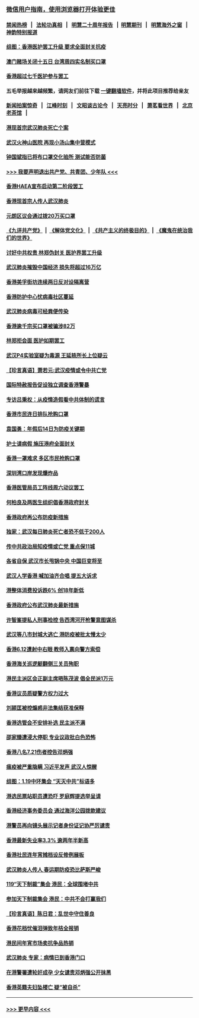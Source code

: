 ### [微信用户指南，使用浏览器打开体验更佳](https://github.com/gfw-breaker/banned-news1/blob/master/indexes/wechat-guide.md?t=0)
#### [禁闻热榜](热点新闻.md?t=0)  &nbsp;&nbsp;|&nbsp;&nbsp; [法轮功真相](https://github.com/gfw-breaker/truth/blob/master/README.md?t=0) &nbsp;&nbsp;|&nbsp;&nbsp; [明慧二十周年报告](https://github.com/gfw-breaker/mh-reports/blob/master/README.md?t=0) &nbsp;&nbsp;|&nbsp;&nbsp;[明慧期刊](https://github.com/gfw-breaker/mh-qikan) &nbsp;&nbsp;|&nbsp;&nbsp; [明慧海外之窗](https://github.com/gfw-breaker/mh-news/blob/master/README.md?t=0) &nbsp;&nbsp;|&nbsp;&nbsp; [神韵特别报道](https://github.com/gfw-breaker/mh-news/blob/master/shenyun.md?t=0)
#### [组图：香港医护罢工升级 要求全面封关抗疫](../pages/nsc415/n11844107.md?t=02052022) 
#### [澳门赌场关闭十五日 台湾周四实名制买口罩](../pages/nsc415/n11845083.md?t=02052022) 
#### [香港超过七千医护参与罢工](../pages/nsc415/n11845051.md?t=02052022) 
#### 五毛举报越来越频繁，请网友们前往下载 [一键翻墙软件](https://github.com/gfw-breaker/ssr-accounts)，并将此项目推荐给亲友
#### [新闻拍案惊奇](https://github.com/gfw-breaker/banned-news1/blob/master/pages/link4.md) &nbsp;&nbsp;|&nbsp;&nbsp; [江峰时刻](https://github.com/gfw-breaker/banned-news1/blob/master/pages/link4.md) &nbsp;&nbsp;|&nbsp;&nbsp; [文昭谈古论今](https://github.com/gfw-breaker/banned-news1/blob/master/pages/link4.md) &nbsp;&nbsp;|&nbsp;&nbsp; [天亮时分](https://github.com/gfw-breaker/banned-news1/blob/master/pages/link4.md) &nbsp;&nbsp;|&nbsp;&nbsp; [萧茗看世界](https://github.com/gfw-breaker/banned-news1/blob/master/pages/link4.md) &nbsp;&nbsp;|&nbsp;&nbsp; [北京老茶馆](https://github.com/gfw-breaker/banned-news1/blob/master/pages/link4.md) &nbsp;&nbsp;|&nbsp;&nbsp; 
#### [港现首宗武汉肺炎死亡个案](../pages/nsc415/n11844998.md?t=02052022) 
#### [武汉火神山医院 再现小汤山集中营模式](../pages/nsc415/n11844763.md?t=02052022) 
#### [钟国斌指已将布口罩交化验所 测试能否防菌](../pages/nsc415/n11842783.md?t=02052022) 
#### [>>> 我要声明退出共产党、共青团、少年队 <<<](https://github.com/begood0513/goodnews/blob/master/quit/letter.md) 
#### [香港HAEA宣布启动第二阶段罢工](../pages/nsc415/n11842723.md?t=02052022) 
#### [香港现首宗人传人武汉肺炎](../pages/nsc415/n11842766.md?t=02052022) 
#### [元朗区议会通过拨20万买口罩](../pages/nsc415/n11842754.md?t=02052022) 
#### [《九评共产党》](https://github.com/begood0513/9ping.md/blob/master/README.md) &nbsp;|&nbsp; [《解体党文化》](../../../../jtdwh.md/blob/master/README.md)  &nbsp;|&nbsp; [《共产主义的终极目的》](../../../../gczydzjmd.md/blob/master/README.md) &nbsp;|&nbsp; [《魔鬼在统治我们的世界》](../../../../mgztzwmdsj.md/blob/master/README.md) 
#### [讨好中共权贵 林郑伪封关 医护界罢工升级](../pages/nsc415/n11842359.md?t=02052022) 
#### [武汉肺炎摧毁中国经济 损失将超过16万亿](../pages/nsc415/n11839723.md?t=02052022) 
#### [香港美孚街坊连续两日反对设隔离营](../pages/nsc415/n11839962.md?t=02052022) 
#### [香港防护中心忧病毒社区蔓延](../pages/nsc415/n11839933.md?t=02052022) 
#### [武汉肺炎病毒可经粪便传染](../pages/nsc415/n11839939.md?t=02052022) 
#### [香港逾千宗买口罩被骗涉82万](../pages/nsc415/n11839914.md?t=02052022) 
#### [林郑拒会面 医护如期罢工](../pages/nsc415/n11839892.md?t=02052022) 
#### [武汉P4实验室疑为毒源 王延轶所长上位疑云](../pages/nsc415/n11835543.md?t=02052022) 
#### [【珍言真语】萧若元:武汉疫情或令中共亡党](../pages/nsc415/n11829394.md?t=02052022) 
#### [国际特赦报告促设独立调查香港警暴](../pages/nsc415/n11833845.md?t=02052022) 
#### [专访吕秉权：从疫情造假看中共体制的谎言](../pages/nsc415/n11833813.md?t=02052022) 
#### [香港市民连日排队抢购口罩](../pages/nsc415/n11833794.md?t=02052022) 
#### [袁国勇：年假后14日为防疫关键期](../pages/nsc415/n11831088.md?t=02052022) 
#### [护士请病假 施压港府全面封关](../pages/nsc415/n11831030.md?t=02052022) 
#### [香港一罩难求 多区市民抢购口罩](../pages/nsc415/n11831002.md?t=02052022) 
#### [深圳湾口岸发现爆炸品](../pages/nsc415/n11828802.md?t=02052022) 
#### [香港医管局员工阵线周六动议罢工](../pages/nsc415/n11828762.md?t=02052022) 
#### [何柏良及两医生组织倡香港政府封关](../pages/nsc415/n11828749.md?t=02052022) 
#### [香港政府再公布防疫新措施](../pages/nsc415/n11828716.md?t=02052022) 
#### [独家：武汉每日肺炎死亡者恐不低于200人](../pages/nsc415/n11828240.md?t=02052022) 
#### [传中共政治局知疫情或亡党 重点保11城](../pages/nsc415/n11828145.md?t=02052022) 
#### [各省自保 武汉市长甩锅中央 中国巨变将至](../pages/nsc415/n11828021.md?t=02052022) 
#### [武汉人学香港 喊加油齐合唱 提五大诉求](../pages/nsc415/n11827046.md?t=02052022) 
#### [港整体消费投诉跌6% 创18年新低](../pages/nsc415/n11817280.md?t=02052022) 
#### [香港政府公布武汉肺炎最新措施](../pages/nsc415/n11817152.md?t=02052022) 
#### [许智峯提私人刑事检控 告西湾河开枪警意图谋杀](../pages/nsc415/n11817132.md?t=02052022) 
#### [武汉等八市封城大逃亡 港防疫被批太慢太少](../pages/nsc415/n11817058.md?t=02052022) 
#### [香港6.12遭射中右眼 教师入禀向警方索偿](../pages/nsc415/n11814678.md?t=02052022) 
#### [香港海关巡逻艇翻侧三关员殉职](../pages/nsc415/n11814604.md?t=02052022) 
#### [港民主派区会正副主席晤陈茂波 倡全民派1万元](../pages/nsc415/n11814582.md?t=02052022) 
#### [香港议员质疑警方权力过大](../pages/nsc415/n11814560.md?t=02052022) 
#### [刘颕匡被控煽惑非法集结获准保释](../pages/nsc415/n11811727.md?t=02052022) 
#### [香港选管会不安排补选 民主派不满](../pages/nsc415/n11811691.md?t=02052022) 
#### [邵家臻遭浸大停职 专业议政批白色恐怖](../pages/nsc415/n11811670.md?t=02052022) 
#### [香港八名7.21伤者控告邓炳强](../pages/nsc415/n11811623.md?t=02052022) 
#### [瘟疫被严重隐瞒 习近平发声 武汉人惊醒](../pages/nsc415/n11811186.md?t=02052022) 
#### [组图：1.19中环集会 “天灭中共”标语多](../pages/nsc415/n11809514.md?t=02052022) 
#### [港选民票站职员遭恐吓 罗庭辉提选举呈请](../pages/nsc415/n11808914.md?t=02052022) 
#### [香港经济事务委员会 通过海洋公园拨款建议](../pages/nsc415/n11808906.md?t=02052022) 
#### [港警员再向镜头展示记者身份证记协严厉谴责](../pages/nsc415/n11808888.md?t=02052022) 
#### [香港最新失业率3.3% 逾两年半新高](../pages/nsc415/n11808887.md?t=02052022) 
#### [香港社民连年宵摊档设反修例展板](../pages/nsc415/n11808857.md?t=02052022) 
#### [武汉肺炎人传人 春运期防疫恐比萨斯严峻](../pages/nsc415/n11808739.md?t=02052022) 
#### [119“天下制裁”集会 港民：全球围堵中共](../pages/nsc415/n11806318.md?t=02052022) 
#### [参加天下制裁集会 港民：中共不会打赢我们](../pages/nsc415/n11806596.md?t=02052022) 
#### [【珍言真语】陈日君：乱世中守住善良](../pages/nsc415/n11806247.md?t=02052022) 
#### [香港花档忧催泪弹致年桔全报销](../pages/nsc415/n11806130.md?t=02052022) 
#### [港民间年宵市场卖抗争品热销](../pages/nsc415/n11806073.md?t=02052022) 
#### [武汉肺炎 专家：病情已到香港门口](../pages/nsc415/n11806020.md?t=02052022) 
#### [在港警署遭轮奸成孕 少女谴责邓炳强公开抹黑](../pages/nsc415/n11805981.md?t=02052022) 
#### [香港英籍夫妇坠楼亡 疑“被自杀”](../pages/nsc415/n11805937.md?t=02052022) 

----
#### [ >>> 更早内容 <<< ](../indexes/nsc415-earlier.md)
